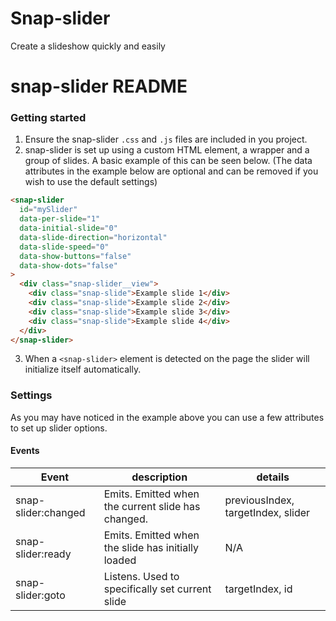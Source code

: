 # Snap-slider
Create a slideshow quickly and easily

# snap-slider README
### Getting started

1. Ensure the snap-slider `.css` and `.js` files are included in you project.
2. snap-slider is set up using a custom HTML element, a wrapper and a group of slides. A basic example of this can be seen below. (The data attributes in the example below are optional and can be removed if you wish to use the default settings)

```html
<snap-slider
  id="mySlider"
  data-per-slide="1"
  data-initial-slide="0"
  data-slide-direction="horizontal"
  data-slide-speed="0"
  data-show-buttons="false"
  data-show-dots="false"
>
  <div class="snap-slider__view">
    <div class="snap-slide">Example slide 1</div>
    <div class="snap-slide">Example slide 2</div>
    <div class="snap-slide">Example slide 3</div>
    <div class="snap-slide">Example slide 4</div>
  </div>
</snap-slider>
```

3. When a `<snap-slider>` element is detected on the page the slider will initialize itself automatically.

### Settings
As you may have noticed in the example above you can use a few attributes to set up slider options.

#### Events

| Event                   	| description                                        	| details                           	|
|-------------------------	|----------------------------------------------------	|-----------------------------------	|
| snap-slider:changed     	| Emits. Emitted when the current slide has changed. 	| previousIndex, targetIndex, slider 	|
| snap-slider:ready 	| Emits. Emitted when the slide has initially loaded 	| N/A                               	|
| snap-slider:goto        	| Listens. Used to specifically set current slide     	| targetIndex, id                             	|
